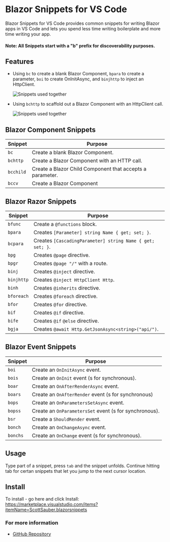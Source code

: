 # Blazor Snippets for VS Code

Blazor Snippets for VS Code provides common snippets for writing Blazor apps in VS Code and lets you spend less time writing boilerplate and more time writing your app.

#### Note: All Snippets start with a "b" prefix for discoverability purposes.

## Features

- Using `bc` to create a blank Blazor Component, `bpara` to create a parameter, `boi` to create OnInitAsync, and `binjhttp` to inject an HttpClient.

  ![Snippets used together](https://github.com/scottsauber/BlazorSnippets/raw/master/images/Demo.gif)

- Using `bchttp` to scaffold out a Blazor Component with an HttpClient call.

  ![Snippets used together](https://github.com/scottsauber/BlazorSnippets/raw/master/images/DemoBCHttp.gif)

## Blazor Component Snippets

| Snippet   | Purpose                                                   |
| --------- | --------------------------------------------------------- |
| `bc`      | Create a blank Blazor Component.                          |
| `bchttp`  | Create a Blazor Component with an HTTP call.              |
| `bcchild` | Create a Blazor Child Component that accepts a parameter. |
| `bccv`    | Create a Blazor <CascadingValue> Component                |

## Blazor Razor Snippets

| Snippet    | Purpose                                                   |
| ---------- | --------------------------------------------------------- |
| `bfunc`    | Create a `@functions` block.                              |
| `bpara`    | Creates `[Parameter] string Name { get; set; }`.          |
| `bcpara`   | Creates `[CascadingParameter] string Name { get; set; }`. |
| `bpg`      | Creates `@page` directive.                                |
| `bpgr`     | Creates `@page "/"` with a route.                         |
| `binj`     | Creates `@inject` directive.                              |
| `binjhttp` | Creates `@inject HttpClient Http`.                        |
| `binh`     | Creates `@inherits` directive.                            |
| `bforeach` | Creates `@foreach` directive.                             |
| `bfor`     | Creates `@for` directive.                                 |
| `bif`      | Creates `@if` directive.                                  |
| `bife`     | Creates `@if` `@else` directive.                          |
| `bgja`     | Creates `@await Http.GetJsonAsync<string>("api/")`.       |

## Blazor Event Snippets

| Snippet  | Purpose                                                |
| -------- | ------------------------------------------------------ |
| `boi`    | Create an `OnInitAsync` event.                         |
| `bois`   | Create an `OnInit` event (s for synchronous).          |
| `boar`   | Create an `OnAfterRenderAsync` event.                  |
| `boars`  | Create an `OnAfterRender` event (s for synchronous)    |
| `bops`   | Create an `OnParametersSetAsync` event.                |
| `bopss`  | Create an `OnParametersSet` event (s for synchronous). |
| `bsr`    | Create a `ShouldRender` event.                         |
| `bonch`  | Create an `OnChangeAsync` event.                       |
| `bonchs` | Create an `OnChange` event (s for synchronous).        |

## Usage

Type part of a snippet, press `tab` and the snippet unfolds. Continue hitting tab for certan snippets that let you jump to the next cursor location.

## Install

To install - go here and click Install: https://marketplace.visualstudio.com/items?itemName=ScottSauber.blazorsnippets

### For more information

- [GitHub Repository](https://github.com/scottsauber/BlazorSnippets)
